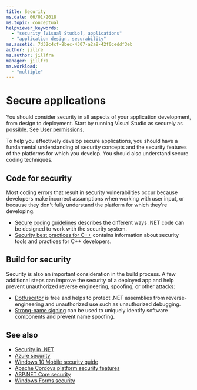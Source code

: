 ```yaml
---
title: Security
ms.date: 06/01/2018
ms.topic: conceptual
helpviewer_keywords:
  - "security [Visual Studio], applications"
  - "application design, securability"
ms.assetid: 7d32c4cf-8bec-4307-a2a8-42f0ceddf3eb
author: jillre
ms.author: jillfra
manager: jillfra
ms.workload:
  - "multiple"
---
```

# Secure applications

You should consider security in all aspects of your application development, from design to deployment. Start by running Visual Studio as securely as possible. See [User permissions](../ide/user-permissions-and-visual-studio.md).

To help you effectively develop secure applications, you should have a fundamental understanding of security concepts and the security features of the platforms for which you develop. You should also understand secure coding techniques.

## Code for security

Most coding errors that result in security vulnerabilities occur because developers make incorrect assumptions when working with user input, or because they don't fully understand the platform for which they're developing.

- [Secure coding guidelines](/dotnet/standard/security/secure-coding-guidelines) describes the different ways .NET code can be designed to work with the security system.
- [Security best practices for C++](/cpp/top/security-best-practices-for-cpp) contains information about security tools and practices for C++ developers.

## Build for security

Security is also an important consideration in the build process. A few additional steps can improve the security of a deployed app and help prevent unauthorized reverse engineering, spoofing, or other attacks:

- [Dotfuscator](dotfuscator/index.md) is free and helps to protect .NET assemblies from reverse-engineering and unauthorized use such as unauthorized debugging.
- [Strong-name signing](managing-assembly-and-manifest-signing.md) can be used to uniquely identify software components and prevent name spoofing.

## See also

- [Security in .NET](/dotnet/standard/security/index)
- [Azure security](/azure/security/)
- [Windows 10 Mobile security guide](/windows/security/threat-protection/windows-10-mobile-security-guide)
- [Apache Cordova platform security features](/visualstudio/cross-platform/tools-for-cordova/security/best-practices?view=toolsforcordova-2017)
- [ASP.NET Core security](/aspnet/core/security/?view=aspnetcore-2.1)
- [Windows Forms security](/dotnet/framework/winforms/windows-forms-security)